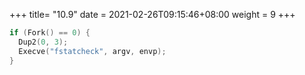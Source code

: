 +++
title= "10.9"
date = 2021-02-26T09:15:46+08:00
weight = 9
+++

```c
if (Fork() == 0) {
  Dup2(0, 3);
  Execve("fstatcheck", argv, envp);
}
```
